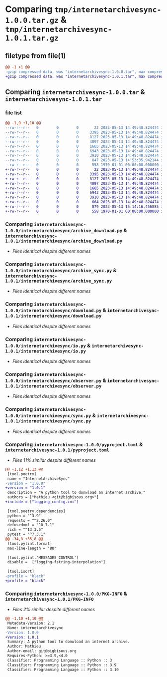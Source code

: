 # Comparing `tmp/internetarchivesync-1.0.0.tar.gz` & `tmp/internetarchivesync-1.0.1.tar.gz`

## filetype from file(1)

```diff
@@ -1 +1 @@
-gzip compressed data, was "internetarchivesync-1.0.0.tar", max compression
+gzip compressed data, was "internetarchivesync-1.0.1.tar", max compression
```

## Comparing `internetarchivesync-1.0.0.tar` & `internetarchivesync-1.0.1.tar`

### file list

```diff
@@ -1,9 +1,10 @@
--rw-r--r--   0        0        0       22 2023-05-13 14:49:48.824474 internetarchivesync-1.0.0/internetarchivesync/__init__.py
--rw-r--r--   0        0        0     3395 2023-05-13 14:49:48.824474 internetarchivesync-1.0.0/internetarchivesync/archive_download.py
--rw-r--r--   0        0        0     8127 2023-05-13 14:49:48.824474 internetarchivesync-1.0.0/internetarchivesync/archive_sync.py
--rw-r--r--   0        0        0     4097 2023-05-13 14:49:48.824474 internetarchivesync-1.0.0/internetarchivesync/download.py
--rw-r--r--   0        0        0     1665 2023-05-13 14:49:48.824474 internetarchivesync-1.0.0/internetarchivesync/io.py
--rw-r--r--   0        0        0     6943 2023-05-13 14:49:48.824474 internetarchivesync-1.0.0/internetarchivesync/observer.py
--rw-r--r--   0        0        0     3910 2023-05-13 14:49:48.824474 internetarchivesync-1.0.0/internetarchivesync/sync.py
--rw-r--r--   0        0        0      847 2023-05-13 14:53:35.942144 internetarchivesync-1.0.0/pyproject.toml
--rw-r--r--   0        0        0      558 1970-01-01 00:00:00.000000 internetarchivesync-1.0.0/PKG-INFO
+-rw-r--r--   0        0        0       22 2023-05-13 14:49:48.824474 internetarchivesync-1.0.1/internetarchivesync/__init__.py
+-rw-r--r--   0        0        0     3395 2023-05-13 14:49:48.824474 internetarchivesync-1.0.1/internetarchivesync/archive_download.py
+-rw-r--r--   0        0        0     8127 2023-05-13 14:49:48.824474 internetarchivesync-1.0.1/internetarchivesync/archive_sync.py
+-rw-r--r--   0        0        0     4097 2023-05-13 14:49:48.824474 internetarchivesync-1.0.1/internetarchivesync/download.py
+-rw-r--r--   0        0        0     1665 2023-05-13 14:49:48.824474 internetarchivesync-1.0.1/internetarchivesync/io.py
+-rw-r--r--   0        0        0     6943 2023-05-13 14:49:48.824474 internetarchivesync-1.0.1/internetarchivesync/observer.py
+-rw-r--r--   0        0        0     3910 2023-05-13 14:49:48.824474 internetarchivesync-1.0.1/internetarchivesync/sync.py
+-rw-r--r--   0        0        0      664 2023-05-13 14:49:48.824474 internetarchivesync-1.0.1/logging_config.ini
+-rw-r--r--   0        0        0      879 2023-05-13 15:14:16.456885 internetarchivesync-1.0.1/pyproject.toml
+-rw-r--r--   0        0        0      558 1970-01-01 00:00:00.000000 internetarchivesync-1.0.1/PKG-INFO
```

### Comparing `internetarchivesync-1.0.0/internetarchivesync/archive_download.py` & `internetarchivesync-1.0.1/internetarchivesync/archive_download.py`

 * *Files identical despite different names*

### Comparing `internetarchivesync-1.0.0/internetarchivesync/archive_sync.py` & `internetarchivesync-1.0.1/internetarchivesync/archive_sync.py`

 * *Files identical despite different names*

### Comparing `internetarchivesync-1.0.0/internetarchivesync/download.py` & `internetarchivesync-1.0.1/internetarchivesync/download.py`

 * *Files identical despite different names*

### Comparing `internetarchivesync-1.0.0/internetarchivesync/io.py` & `internetarchivesync-1.0.1/internetarchivesync/io.py`

 * *Files identical despite different names*

### Comparing `internetarchivesync-1.0.0/internetarchivesync/observer.py` & `internetarchivesync-1.0.1/internetarchivesync/observer.py`

 * *Files identical despite different names*

### Comparing `internetarchivesync-1.0.0/internetarchivesync/sync.py` & `internetarchivesync-1.0.1/internetarchivesync/sync.py`

 * *Files identical despite different names*

### Comparing `internetarchivesync-1.0.0/pyproject.toml` & `internetarchivesync-1.0.1/pyproject.toml`

 * *Files 11% similar despite different names*

```diff
@@ -1,12 +1,13 @@
 [tool.poetry]
 name = "InternetArchiveSync"
-version = "1.0.0"
+version = "1.0.1"
 description = "A python tool to donwload an internet archive."
 authors = ["Mathieu <git@bigbisous.org>"]
+include = ["logging_config.ini"]
 
 [tool.poetry.dependencies]
 python = "^3.9"
 requests = "^2.26.0"
 defusedxml = "^0.7.1"
 rich = "^13.3.5"
 pytest = "^7.3.1"
@@ -34,8 +35,8 @@
 [tool.pylint.format]
 max-line-length = "88"
 
 [tool.pylint.'MESSAGES CONTROL']
 disable =  ["logging-fstring-interpolation"]
 
 [tool.isort]
-profile = "black"
+profile = "black"
```

### Comparing `internetarchivesync-1.0.0/PKG-INFO` & `internetarchivesync-1.0.1/PKG-INFO`

 * *Files 2% similar despite different names*

```diff
@@ -1,10 +1,10 @@
 Metadata-Version: 2.1
 Name: internetarchivesync
-Version: 1.0.0
+Version: 1.0.1
 Summary: A python tool to donwload an internet archive.
 Author: Mathieu
 Author-email: git@bigbisous.org
 Requires-Python: >=3.9,<4.0
 Classifier: Programming Language :: Python :: 3
 Classifier: Programming Language :: Python :: 3.9
 Classifier: Programming Language :: Python :: 3.10
```

